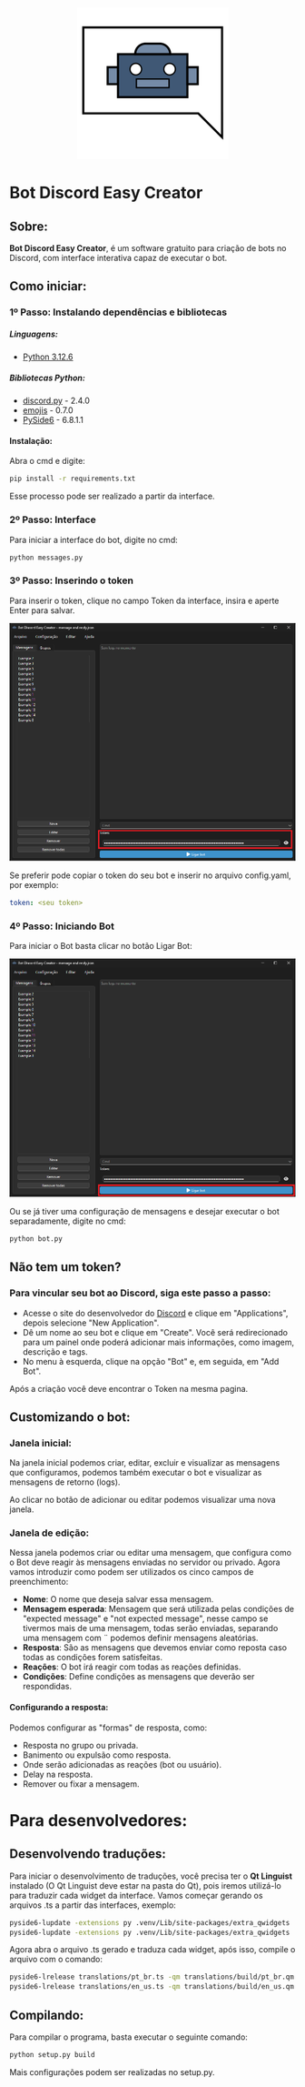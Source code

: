 <p align="center">
  <img src="source/icons/icon.svg" alt="Logo">
</p>

# Bot Discord Easy Creator

## Sobre:

**Bot Discord Easy Creator**, é um software gratuito para criação de bots no Discord, com interface interativa capaz
de executar o bot.

## Como iniciar:

### 1º Passo: Instalando dependências e bibliotecas

##### Linguagens:

* [Python 3.12.6](https://www.python.org/downloads/release/python-3126/)

##### Bibliotecas Python:

* [discord.py](https://pypi.org/project/discord.py/) - 2.4.0
* [emojis](https://pypi.org/project/emojis/) - 0.7.0
* [PySide6](https://pypi.org/project/PySide6/) - 6.8.1.1

#### Instalação:

Abra o cmd e digite:

```bash
pip install -r requirements.txt
```

Esse processo pode ser realizado a partir da interface.

### 2º Passo: Interface

Para iniciar a interface do bot, digite no cmd:

```bash
python messages.py
```

### 3º Passo: Inserindo o token

Para inserir o token, clique no campo Token da interface, insira e aperte Enter para salvar.

![token.png](source/images/token.png)

Se preferir pode copiar o token do seu bot e inserir no arquivo config.yaml, por exemplo:

```yaml
token: <seu token>
```

### 4º Passo: Iniciando Bot

Para iniciar o Bot basta clicar no botão Ligar Bot:

![turn_on_bot.png](source/images/turn_on_bot.png)

Ou se já tiver uma configuração de mensagens e desejar executar o bot separadamente, digite no cmd:

```bash
python bot.py
```

## Não tem um token?

### Para vincular seu bot ao Discord, siga este passo a passo:

* Acesse o site do desenvolvedor do [Discord](https://discord.com/developers) e clique em "Applications", 
  depois selecione "New Application".
* Dê um nome ao seu bot e clique em "Create". Você será redirecionado para um painel onde poderá adicionar mais 
  informações, como imagem, descrição e tags.
* No menu à esquerda, clique na opção "Bot" e, em seguida, em "Add Bot".

Após a criação você deve encontrar o Token na mesma pagina.

## Customizando o bot:

### Janela inicial:

Na janela inicial podemos criar, editar, excluir e visualizar as mensagens que configuramos,
podemos também executar o bot e visualizar as mensagens de retorno (logs).

Ao clicar no botão de adicionar ou editar podemos visualizar uma nova janela.

### Janela de edição:

Nessa janela podemos criar ou editar uma mensagem, que configura como o Bot deve reagir às mensagens enviadas no
servidor ou privado. Agora vamos introduzir como podem ser utilizados os cinco campos de preenchimento:

* **Nome**: O nome que deseja salvar essa mensagem.
* **Mensagem esperada**: Mensagem que será utilizada pelas condições de "expected message" e "not expected message", nesse
  campo se tivermos mais de uma mensagem, todas serão enviadas, separando uma mensagem com ¨ podemos definir mensagens
  aleatórias.
* **Resposta**: São as mensagens que devemos enviar como reposta caso todas as condições forem satisfeitas.
* **Reações**: O bot irá reagir com todas as reações definidas.
* **Condições**: Define condições as mensagens que deverão ser respondidas.

#### Configurando a resposta:

Podemos configurar as "formas" de resposta, como:

* Resposta no grupo ou privada.
* Banimento ou expulsão como resposta.
* Onde serão adicionadas as reações (bot ou usuário).
* Delay na resposta.
* Remover ou fixar a mensagem.

# Para desenvolvedores:

## Desenvolvendo traduções:

Para iniciar o desenvolvimento de traduções, você precisa ter o **Qt Linguist** instalado (O Qt Linguist deve estar na 
pasta do Qt), pois iremos utilizá-lo para traduzir cada widget da interface.
Vamos começar gerando os arquivos .ts a partir das interfaces, exemplo:
    
```bash
pyside6-lupdate -extensions py .venv/Lib/site-packages/extra_qwidgets ./interfaces bot.py -ts translations/pt_br.ts 
pyside6-lupdate -extensions py .venv/Lib/site-packages/extra_qwidgets ./interfaces bot.py -ts translations/en_us.ts
```

Agora abra o arquivo .ts gerado e traduza cada widget, após isso, compile o arquivo com o comando:

```bash
pyside6-lrelease translations/pt_br.ts -qm translations/build/pt_br.qm
pyside6-lrelease translations/en_us.ts -qm translations/build/en_us.qm
```

## Compilando:

Para compilar o programa, basta executar o seguinte comando:
```bash
python setup.py build
```
Mais configurações podem ser realizadas no setup.py.
